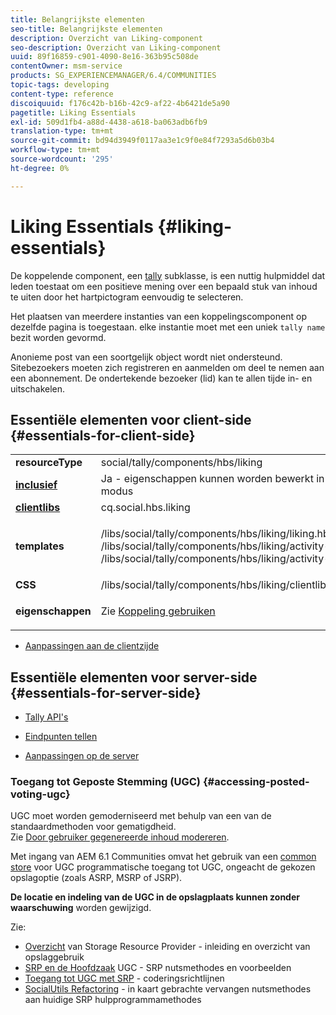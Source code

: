 ```yaml
---
title: Belangrijkste elementen
seo-title: Belangrijkste elementen
description: Overzicht van Liking-component
seo-description: Overzicht van Liking-component
uuid: 89f16859-c901-4090-8e16-363b95c508de
contentOwner: msm-service
products: SG_EXPERIENCEMANAGER/6.4/COMMUNITIES
topic-tags: developing
content-type: reference
discoiquuid: f176c42b-b16b-42c9-af22-4b6421de5a90
pagetitle: Liking Essentials
exl-id: 509d1fb4-a88d-4438-a618-ba063adb6fb9
translation-type: tm+mt
source-git-commit: bd94d3949f0117aa3e1c9f0e84f7293a5d6b03b4
workflow-type: tm+mt
source-wordcount: '295'
ht-degree: 0%

---
```


# Liking Essentials {#liking-essentials}

De koppelende component, een [tally](tally.md) subklasse, is een nuttig hulpmiddel dat leden toestaat om een positieve mening over een bepaald stuk van inhoud te uiten door het hartpictogram eenvoudig te selecteren.

Het plaatsen van meerdere instanties van een koppelingscomponent op dezelfde pagina is toegestaan. elke instantie moet met een uniek `tally name` bezit worden gevormd.

Anonieme post van een soortgelijk object wordt niet ondersteund. Sitebezoekers moeten zich registreren en aanmelden om deel te nemen aan een abonnement. De ondertekende bezoeker (lid) kan te allen tijde in- en uitschakelen.

## Essentiële elementen voor client-side {#essentials-for-client-side}

<table> 
 <tbody> 
  <tr> 
   <td> <strong>resourceType</strong></td> 
   <td>social/tally/components/hbs/liking</td> 
  </tr> 
  <tr> 
   <td> <a href="scf.md#add-or-include-a-communities-component"><strong>inclusief</strong></a></td> 
   <td>Ja - eigenschappen kunnen worden bewerkt in <i>ontwerpmodus </i>modus</td> 
  </tr> 
  <tr> 
   <td> <a href="client-customize.md#clientlibs-for-scf"><strong>clientlibs</strong></a></td> 
   <td> cq.social.hbs.liking</td> 
  </tr> 
  <tr> 
   <td> <strong>templates</strong></td> 
   <td><p> /libs/social/tally/components/hbs/liking/liking.hbs<br /> /libs/social/tally/components/hbs/liking/activity-icon.hbs<br /> /libs/social/tally/components/hbs/liking/activity-title.hbs</p> </td> 
  </tr> 
  <tr> 
   <td><strong>CSS</strong></td> 
   <td> /libs/social/tally/components/hbs/liking/clientlibs/likingcomponent.css</td> 
  </tr> 
  <tr> 
   <td><strong>eigenschappen</strong></td> 
   <td><p>Zie <a href="liking.md">Koppeling gebruiken</a></p> </td> 
  </tr> 
 </tbody> 
</table>

* [Aanpassingen aan de clientzijde](client-customize.md)

## Essentiële elementen voor server-side {#essentials-for-server-side}

* [Tally API&#39;s](https://helpx.adobe.com/experience-manager/6-4/sites/developing/using/reference-materials/javadoc/com/adobe/cq/social/tally/client/api/package-summary.html)

* [Eindpunten tellen](https://helpx.adobe.com/experience-manager/6-4/sites/developing/using/reference-materials/javadoc/com/adobe/cq/social/tally/client/endpoints/package-summary.html)

* [Aanpassingen op de server](server-customize.md)

### Toegang tot Geposte Stemming (UGC) {#accessing-posted-voting-ugc}

UGC moet worden gemoderniseerd met behulp van een van de standaardmethoden voor gematigdheid.\
Zie [Door gebruiker gegenereerde inhoud modereren](moderate-ugc.md).

Met ingang van AEM 6.1 Communities omvat het gebruik van een [common store](working-with-srp.md) voor UGC programmatische toegang tot UGC, ongeacht de gekozen opslagoptie (zoals ASRP, MSRP of JSRP).

**De locatie en indeling van de UGC in de opslagplaats kunnen zonder waarschuwing** worden gewijzigd.

Zie:

* [Overzicht](srp.md)  van Storage Resource Provider - inleiding en overzicht van opslaggebruik
* [SRP en de Hoofdzaak](srp-and-ugc.md)  UGC - SRP nutsmethodes en voorbeelden
* [Toegang tot UGC met SRP](accessing-ugc-with-srp.md) - coderingsrichtlijnen
* [SocialUtils Refactoring](socialutils.md)  - in kaart gebrachte vervangen nutsmethodes aan huidige SRP hulpprogrammamethodes
